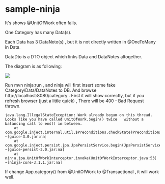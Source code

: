 sample-ninja
============

It's shows @UnitOfWork often fails.

One Category has many Data(s).

Each Data has 3 DataNote(s) , but it is not directly written in @OneToMany in Data.

DataDto is a DTO object which links Data and DataNotes altogether.

The diagram is as following:

<img src="http://i.imgur.com/qqct3UJ.png">

Run mvn ninja:run , and ninja will first insert some fake Category/Data/DataNotes to DB.
And browse http://localhost:8080/category .
First it will show correctly, but if you refresh browser (just a little quick) , 
There will be 400 - Bad Request thrown.

    java.lang.IllegalStateException: Work already begun on this thread. Looks like you have called UnitOfWork.begin() twice   without a balancing call to end() in between.
    	at com.google.inject.internal.util.$Preconditions.checkState(Preconditions.java:142) ~[guice-3.0.jar:na]
    	at com.google.inject.persist.jpa.JpaPersistService.begin(JpaPersistService.java:66) ~[guice-persist-3.0.jar:na]
    	at ninja.jpa.UnitOfWorkInterceptor.invoke(UnitOfWorkInterceptor.java:53) ~[ninja-core-3.1.1.jar:na]
	

If change App.category() from @UnitOfWork to @Transactional , it will work well.
